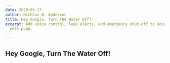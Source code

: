 ```yaml
---
date: 2020-05-17
author: Nichlas W. Andersen
title: Hey Google, Turn The Water Off!
excerpt: Add voice control, leak alerts, and emergency shut-off to your old rusty
  well pump.

---
```

## Hey Google, Turn The Water Off!